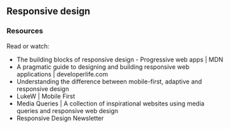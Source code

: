 ## Responsive design

### Resources
Read or watch:

- The building blocks of responsive design - Progressive web apps | MDN
- A pragmatic guide to designing and building responsive web applications | developerlife.com
- Understanding the difference between mobile-first, adaptive and responsive design
- LukeW | Mobile First
- Media Queries | A collection of inspirational websites using media queries and responsive web design
- Responsive Design Newsletter
